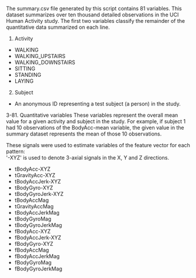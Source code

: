 The summary.csv file generated by this script contains 81 variables.  This dataset summarizes over ten thousand detailed observations in the 
UCI Human Activity study.  The first two variables classify the remainder of the quantitative data summarized on each line.

1.  Activity
- WALKING
- WALKING_UPSTAIRS
- WALKING_DOWNSTAIRS
- SITTING
- STANDING
- LAYING
  
2.  Subject
- An anonymous ID representing a test subject (a person) in the study.
  
3-81.  Quantitative variables
  These variables represent the overall mean value for a given activity and subject in the study.  For example, if subject 1 had 10 observations
  of the BodyAcc-mean variable, the given value in the summary dataset represents the mean of those 10 observations.
  
  These signals were used to estimate variables of the feature vector for each pattern:  
  '-XYZ' is used to denote 3-axial signals in the X, Y and Z directions.

- tBodyAcc-XYZ
- tGravityAcc-XYZ
- tBodyAccJerk-XYZ
- tBodyGyro-XYZ
- tBodyGyroJerk-XYZ
- tBodyAccMag
- tGravityAccMag
- tBodyAccJerkMag
- tBodyGyroMag
- tBodyGyroJerkMag
- fBodyAcc-XYZ
- fBodyAccJerk-XYZ
- fBodyGyro-XYZ
- fBodyAccMag
- fBodyAccJerkMag
- fBodyGyroMag
- fBodyGyroJerkMag

